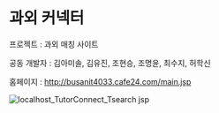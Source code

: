 # 과외 커넥터

프로젝트 : 과외 매칭 사이트

공동 개발자 : 김아미솔, 김유진, 조현승, 조명윤, 최수지, 허학신

홈페이지 : http://busanit4033.cafe24.com/main.jsp


![localhost_TutorConnect_Tsearch jsp](https://user-images.githubusercontent.com/34128998/89148174-0a208180-d594-11ea-963c-93a1b36dd4f9.png)
